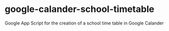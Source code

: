 # google-calander-school-timetable
Google App Script for the creation of a school time table in Google Calander
